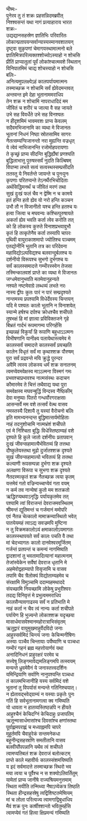 भीष्मः-   
पुनेरव तु तं शक्रः प्रहसन्निदमब्रवीत्  
निश्श्वसन्तं यथा नागं प्रत्याहाराय भारत  
शक्रः-  
उद्यद्यानसहस्रेण ज्ञातिभिः परिवारितः  
लोकान्प्रतापयन्सर्वान्यास्यस्मानवशातयन्  
दृष्ट्वा सुकृपणां चेमागयस्थामात्मनो बले  
ज्ञातिमित्रपरित्यक्तश्शोच्योऽस्याहो न शोचसि  
प्रीतिं प्राप्यातुलां पूर्वं लोकांश्चात्मवशे स्थितान्  
विनिपातमिमं चाद्य शोचस्याहो न शोचसि  
बलिः-  
अनित्यमुपलक्ष्येऽहं कालपर्यायमात्मनः  
तस्माच्छक्र न शोचामि सर्वं ह्येवेदमन्तवत्  
अन्तवन्त इमे देहा भूतानाममराधिप  
तेन शक्र न शोचामि नापराधादिदं मम  
जीवितं च शरीरं च जात्या वै सह जायते  
उभे सह विवर्धेते उभे सह विनश्यतः  
न हीदृशमिमं भावमवशः प्राप्य केवलम्  
सदैवमभिजानामि का व्यथा मे विजानतः  
भूतानां निधनं निष्ठा स्रोतसामिव सागरः  
नैतत्सम्यग्विजानन्तो नरा मुह्यन्ति वज्रधृत्  
ये त्वेवं नाभिजानन्ति रजोमोहपरायणाः  
ते कृच्छ्रं प्राप्य सीदन्ति बुद्धिर्ह्येषां प्रणश्यति  
बुद्धिलाभात्तु पुरुषस्सर्वं नुदति किल्बिषम्  
विपाप्मा लभते सत्वं सत्वस्थस्सम्प्रसीदति  
ततस्तु ये निवर्तन्ते जायन्ते च पुनःपुनः  
कृपणाः परितप्यन्ते तेऽनर्थैरभिचोदिताः  
अर्थसिद्धिमनर्थं च जीवितं मरणं तथा  
सुखं दुःखं फलं चैव न द्वेष्मि न च कामये  
हतं हन्ति हतो ह्येव यो नरो हन्ति कञ्चन  
उभौ तौ न विजानीतो यश्च हन्ति हतश्च यः  
हत्वा जित्वा च मघवन्यः कश्चित्पुरुषायते  
अकर्ता ह्येव भवति कर्ता त्वेव करोति तत्  
को हि लोकस्य कुरुते विनाशप्रभवावुभौ  
कृतं हि तत्कृतेनैव कर्ता तस्यापि चापरः  
पृथिवी वायुराकाशमापो ज्योतिश्च पञ्चमम्  
एतद्योनीनि भूतानि तत्र का परिदेवना  
महाविद्योऽल्पविद्यश्च बलवान्दुर्बलश्च यः  
दर्शनीयो विरूपश्च सुभगो दुर्भगश्च यः  
सर्वं कालस्समादत्ते गम्भीरस्स्वेन तेजसा  
तस्मिन्कालवशं प्राप्ते का व्यथा मे विजानतः  
जग्धमेवानुभवति मतमेवानुहन्यते  
नश्यते नष्टमेवाग्रे लब्धव्यं लभते नरः  
नास्य द्वीपः कुतः पारं न पारं सम्प्रदृश्यते  
नान्तमस्य प्रपश्यामि विधेर्देवस्य चिन्तयन्  
यदि मे पश्यतः कालो भूतानि न विनाशयेत्  
स्यान्मे हर्षश्च दर्पश्च क्रोधश्चैव शचीपते  
तुषभक्षं हि मां ज्ञात्वा प्रविविक्तजने गृहे  
बिभ्रतं गार्दभं रूपमागम्य परिगर्हसि  
इच्छन्नहं विकुर्यां हि रूपाणि बहुधाऽऽत्मनः  
विभीषणानि यानीक्ष्य पलायेथास्त्वमेव मे  
कालस्सर्वं समादत्ते कालस्सर्वं प्रयच्छति  
कालेन विधृतं सर्वं मा कृथाश्शक्र पौरुषम्  
पुरा सर्वं प्रद्रवन्ते मयि क्रुद्धे पुरन्दर  
अवैमि त्वस्य लोकस्य धर्मं शक्र सनातनम्  
त्वमप्येवमवेक्षस्व माऽऽत्मना विस्मगं गमः  
प्रभवश्चाप्रभावश्च नात्मसंस्थः कदाचन  
कौमारमेव ते चित्तं तथैवाद्य यथा पुरा  
समवेक्षस्व मघवन्बुद्धिं विन्दस्व नैष्ठिकीम्  
देवा मनुष्याः पितरो गन्धर्वोरगराक्षसाः  
आसन्सर्वे मम वशे तत्सर्वं वेत्थ वासव  
नमस्तस्यै दिशायै तु यस्यां वैरोचनो बलिः  
इति मामभ्यनन्दन्त बुद्धिमात्सर्यमोहिताः  
नाहं तदनुशोचामि नात्मभ्रंशं शचीपते  
एवं मे निश्चिता बुद्धिः विधेस्तिष्ठाम्यहं वशे  
दृश्यते हि कुले जातो दर्शनीयः प्रतापवान्  
दुःखं जीवन्सहामात्यैर्भवितव्यं हि तत्तथा  
दौष्कुलेयस्तथा मूढो दुर्जातश्शक्र दृश्यते  
सुखं जीवन्सहामात्यो भवितव्यं हि तत्तथा  
कल्याणी रूपसम्पन्ना दुर्भगा शक्र दृश्यते  
अलक्षणा विरूपा च सुभगा शक्र दृश्यते  
नैतदस्मत्कृतं शक्र नैतच्छक्र त्वया कृतम्  
यत्तमेवं गतो वज्रिन्यच्चाप्येवं गता वयम्  
न कर्म तव नान्येषां कुतो मम शतक्रतो  
ऋद्धिरप्यथवाऽनृद्धिः पर्यायकृतमेव तत्  
पश्यामि त्वां विराजन्तं देवराजमवस्थितम्  
श्रीमन्तं द्युतिमन्तं च गर्जमानं ममोपरि  
एवं नैतन्न चेत्कालो मामाक्रम्यास्थितो भवेत्  
पातयेयमहं त्वाऽद्य सवज्रमपि मुष्टिना  
न तु विक्रमकालोऽयं क्षमाकालोऽयमागतः  
कालस्स्थापयते सर्वं कालः पचति वै तथा  
मां चेदभ्यागतः कालो दानवेश्वरमूर्जितम्  
गर्जन्तं प्रतपन्तं च कमन्यं नागमिष्यति  
द्वादशानां तु भवतामादित्यानां महात्मनाम्  
तेजांस्येकेन सर्वेषां देवराज धृतानि मे  
अहमेवोद्वहाम्यापो विसृजामि च वासव  
तपामि चैव त्रैलोक्यं विद्योताम्यहमेव च  
संरक्षामि विमुञ्चामि ददाम्यहमथाददे  
संयच्छामि नियच्छामि लोकेषु प्रभुरीश्वरः  
तदद्य विनिवृत्तं मे प्रभुत्वममराधिप  
कालसैन्यावगाढस्य सर्वं न प्रतिभाति मे  
नाहं कर्ता न चैव त्वं नान्यः कर्ता शचीपते  
पर्यायेण हि भुज्यन्ते लोकाश्शक्र यदृच्छया  
मासार्धमासवेश्मानमहोरात्राभिसंवृतम्  
ऋतुद्वारं वायुमुखमाहुर्वेदविदो जनाः  
आहुस्सर्वमिदं चिन्त्यं जनाः केचिन्मनीषिणः  
अस्याः पञ्चैव चिन्तायाः पर्येष्याणि च पञ्चधा  
गम्भीरं गहनं ब्रह्म महत्तोयार्णवं यथा  
अनादिनिधनं प्राहुरक्षरं परमेव च  
सत्त्वेषु लिङ्गमावेद्यमलिङ्गमपि तत्स्वयम्  
मन्यन्ते ध्रुवमेवैनं ये जनास्तत्त्वदर्शिनः  
यमिन्द्रियाणि सर्वाणि नानुपश्यन्ति पञ्चधा  
तं कालमभिजानीहि यस्य सर्वमिदं वशे  
भूतानां तु विपर्यासं मन्यन्ते गतिनिश्चयात्।  
न ह्येतावद्भवेद्ग्राम्यं न यस्याः प्रकृतेः पुनः  
गतिं हि सर्वभूतानामगत्वा क्व गमिष्यति  
यो धावता न हातव्यस्तिष्ठन्नपि न हीयते  
आहुश्चैनं केचिदग्निं केचिदाहुः प्रजापतिम्  
ऋतून्मासार्धमासांश्च दिवसांश्च क्षणांस्तथा  
पूर्वाह्णमपराह्णं च मध्याह्नमपि चापरे  
मुहूर्तमपि चैवाहुरेकं सन्तमनेकधा  
बहूनीन्द्रसहस्राणि समतीतानि वासव  
बलवीर्योपपन्नानि यथैव त्वं शचीपते  
त्वामप्यतिबलं शक्र देवराजं बलोत्कटम्  
प्राप्ते काले महावीर्यः कालस्संशमयिष्यति  
य इदं सर्वमादत्ते तस्माच्छक्र स्थिरो भव  
मया त्वया च पूर्वैश्च न स शक्योऽतिवर्तितुम्  
यामेतां प्राप्य जानीषे राज्यश्रियमनुत्तमाम्  
स्थिता मयीति तन्मिथ्या नैषाऽप्येकत्र तिष्ठति  
स्थिता हीन्द्रसहस्रेषु त्वद्विशिष्टतमेष्वियम्  
मां च लोला परित्यज्य त्वामगाद्विबुधाधिप  
मैवं शक्र पुनः कार्षीश्शान्तो भवितुमर्हसि  
त्वामप्येवं गतं हित्वा क्षिप्रमन्यं गमिष्यति  
